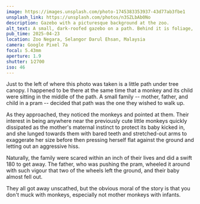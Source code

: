 ```yaml
---
image: https://images.unsplash.com/photo-1745383353937-43d77ab3fbe1
unsplash_link: https://unsplash.com/photos/n3SZLbAb0No
description: Gazebo with a picturesque background at the zoo.
alt_text: A small, dark-roofed gazebo on a path. Behind it is foliage, landscaping, and a few other small structures. In the far background is a huge green hill under a blue sky peppered with clouds.
pub_time: 2025-04-23
location: Zoo Negara, Selangor Darul Ehsan, Malaysia
camera: Google Pixel 7a
focal: 5.43mm
aperture: 1.9
shutter: 1⁄2700
iso: 46
---
```


Just to the left of where this photo was taken is a little path under tree canopy. I happened to be there at the same time that a monkey and its child were sitting in the middle of the path. A small family -- mother, father, and child in a pram -- decided that path was the one they wished to walk up.

As they approached, they noticed the monkeys and pointed at them. Their interest in being anywhere near the previously cute little monkeys quickly dissipated as the mother's maternal instinct to protect its baby kicked in, and she lunged towards them with bared teeth and stretched-out arms to exaggerate her size before then pressing herself flat against the ground and letting out an aggressive hiss.

Naturally, the family were scared within an inch of their lives and did a swift 180 to get away. The father, who was pushing the pram, wheeled it around with such vigour that two of the wheels left the ground, and their baby almost fell out.

They all got away unscathed, but the obvious moral of the story is that you don't muck with monkeys, especially not mother monkeys with infants.
